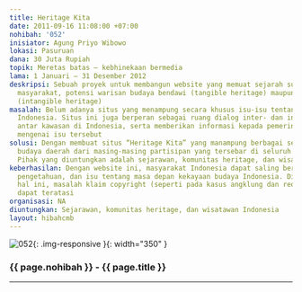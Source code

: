 ```yaml
---
title: Heritage Kita
date: 2011-09-16 11:08:00 +07:00
nohibah: '052'
inisiator: Agung Priyo Wibowo
lokasi: Pasuruan
dana: 30 Juta Rupiah
topik: Meretas batas – kebhinekaan bermedia
lama: 1 Januari – 31 Desember 2012
deskripsi: Sebuah proyek untuk membangun website yang memuat sejarah suatu kampung
  masyarakat, potensi warisan budaya bendawi (tangible heritage) maupun nonbendawi
  (intangible heritage)
masalah: Belum adanya situs yang menampung secara khusus isu-isu tentang warisan budaya
  Indonesia. Situs ini juga berperan sebagai ruang dialog inter- dan intrakultural
  antar kawasan di Indonesia, serta memberikan informasi kepada pemerintah dan masyarakat
  mengenai isu tersebut
solusi: Dengan membuat situs “Heritage Kita” yang manampung berbagai sejarah dan peninggalan
  budaya daerah dari masing-masing partisipan yang tersebar di seluruh Indonesia.
  Pihak yang diuntungkan adalah sejarawan, komunitas heritage, dan wisatawan Indonesia
keberhasilan: Dengan website ini, masyarakat Indonesia dapat saling berbagi ide, informasi,
  pengetahuan, dan isu tentang masa depan kekayaan budaya Indonesia. Diharapkan dengan
  hal ini, masalah klaim copyright (seperti pada kasus angklung dan reog oleh Malaysia)
  dapat teratasi
organisasi: NA
diuntungkan: Sejarawan, komunitas heritage, dan wisatawan Indonesia
layout: hibahcmb
---
```


![052](/static/img/hibahcmb/052.png){: .img-responsive }{: width="350" }

### {{ page.nohibah }} - {{ page.title }}

---
